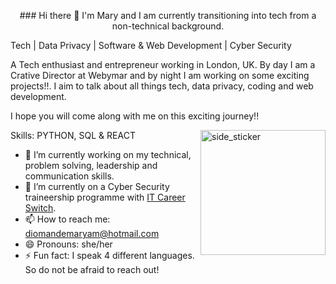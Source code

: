 <p align="center">### Hi there 👋 I'm Mary and I am currently transitioning into tech from a non-technical background.

Tech | Data Privacy | Software & Web Development | Cyber Security

A Tech enthusiast and entrepreneur working in London, UK. By day I am a Crative Director at Webymar and by night I am working on some exciting projects!!. I aim to talk about all things tech, data privacy, coding and web development.

I hope you will come along with me on this exciting journey!!

Skills: PYTHON, SQL & REACT
<img align="right" width=200px height=200px alt="side_sticker" src="https://media.giphy.com/media/TEnXkcsHrP4YedChhA/giphy.gif" />
- 🔭 I’m currently working on my technical, problem solving, leadership and communication skills. 
- 🌱 I’m currently on a Cyber Security traineership programme with [IT Career Switch](url). 
- 📫 How to reach me: diomandemaryam@hotmail.com 
- 😄 Pronouns: she/her
- ⚡ Fun fact: I speak 4 different languages. So do not be afraid to reach out!


